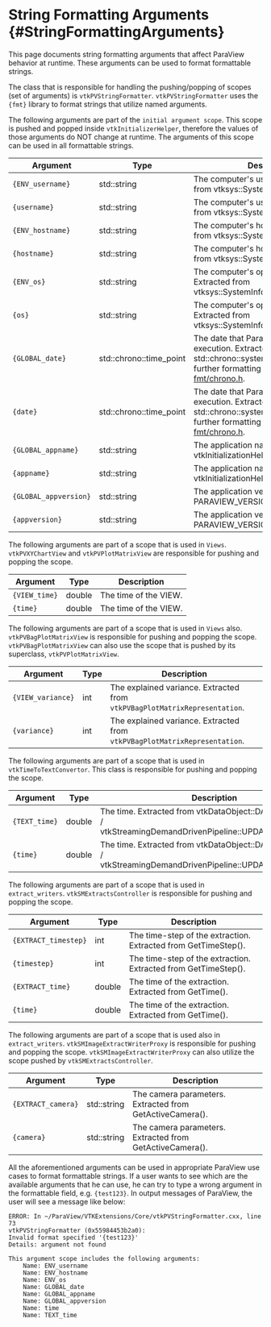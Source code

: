 String Formatting Arguments       {#StringFormattingArguments}
=====================

This page documents string formatting arguments that affect ParaView behavior at
runtime. These arguments can be used to format formattable strings.

The class that is responsible for handling the pushing/popping of scopes (set of arguments) is `vtkPVStringFormatter`.
`vtkPVStringFormatter` uses the `{fmt}` library to format strings that utilize named arguments.

The following arguments are part of the `initial argument scope`. This scope is
pushed and popped inside `vtkInitializerHelper`, therefore the values of those
arguments do NOT change at runtime. The arguments of this scope can be used in all formattable strings.

Argument | Type | Description
---------|------|---------------------------------------------------------
`{ENV_username}` | std::string | The computer's username. Extracted from vtksys::SystemInformation.
`{username}` | std::string | The computer's username. Extracted from vtksys::SystemInformation.
`{ENV_hostname}` | std::string | The computer's hostname. Extracted from vtksys::SystemInformation.
`{hostname}` | std::string | The computer's hostname. Extracted from vtksys::SystemInformation.
`{ENV_os}` | std::string | The computer's operating system. Extracted from vtksys::SystemInformation.
`{os}` | std::string | The computer's operating system. Extracted from vtksys::SystemInformation.
`{GLOBAL_date}` | std::chrono::time_point | The date that ParaView started its execution. Extracted from std::chrono::system_clock::now(). For further formatting options see [fmt/chrono.h](https://gitlab.kitware.com/third-party/fmt/-/blob/master/include/fmt/chrono.h).
`{date}` | std::chrono::time_point | The date that ParaView started its execution. Extracted from std::chrono::system_clock::now(). For further formatting options see [fmt/chrono.h](https://gitlab.kitware.com/third-party/fmt/-/blob/master/include/fmt/chrono.h).
`{GLOBAL_appname}` | std::string | The application name. Extracted from vtkInitializationHelper::ApplicationName.
`{appname}` | std::string | The application name. Extracted from vtkInitializationHelper::ApplicationName.
`{GLOBAL_appversion}` | std::string | The application version. Extracted from PARAVIEW_VERSION_FULL.
`{appversion}` | std::string | The application version. Extracted from PARAVIEW_VERSION_FULL.

The following arguments are part of a scope that is used in `Views`. `vtkPVXYChartView` and `vtkPVPlotMatrixView`
are responsible for pushing and popping the scope.

Argument | Type | Description
---------|------|---------------------------------------------------------
`{VIEW_time}` | double | The time of the VIEW.
`{time}` | double | The time of the VIEW.

The following arguments are part of a scope that is used in `Views` also. `vtkPVBagPlotMatrixView` is responsible
for pushing and popping the scope. `vtkPVBagPlotMatrixView` can also use the scope that is pushed by
its superclass, `vtkPVPlotMatrixView`.

Argument | Type | Description
---------|------|---------------------------------------------------------
`{VIEW_variance}` | int | The explained variance. Extracted from `vtkPVBagPlotMatrixRepresentation`.
`{variance}` | int | The explained variance. Extracted from `vtkPVBagPlotMatrixRepresentation`.

The following arguments are part of a scope that is used in `vtkTimeToTextConvertor`. This class is responsible
for pushing and popping the scope.

Argument | Type | Description
---------|------|---------------------------------------------------------
`{TEXT_time}` | double | The time. Extracted from vtkDataObject::DATA_TIME_STEP() / vtkStreamingDemandDrivenPipeline::UPDATE_TIME_STEP().
`{time}` | double | The time. Extracted from vtkDataObject::DATA_TIME_STEP() / vtkStreamingDemandDrivenPipeline::UPDATE_TIME_STEP().

The following arguments are part of a scope that is used in `extract_writers`. `vtkSMExtractsController` is
responsible for pushing and popping the scope.

Argument | Type | Description
---------|------|---------------------------------------------------------
`{EXTRACT_timestep}` | int | The time-step of the extraction. Extracted from GetTimeStep().
`{timestep}` | int | The time-step of the extraction. Extracted from GetTimeStep().
`{EXTRACT_time}` | double | The time of the extraction. Extracted from GetTime().
`{time}` | double | The time of the extraction. Extracted from GetTime().

The following arguments are part of a scope that is used also in `extract_writers`. `vtkSMImageExtractWriterProxy` is
responsible for pushing and popping the scope. `vtkSMImageExtractWriterProxy` can also utilize the scope pushed by
`vtkSMExtractsController`.

Argument | Type | Description
---------|------|---------------------------------------------------------
`{EXTRACT_camera}` | std::string | The camera parameters. Extracted from GetActiveCamera().
`{camera}` | std::string | The camera parameters. Extracted from GetActiveCamera().

All the aforementioned arguments can be used in appropriate ParaView use cases to format formattable strings.
If a user wants to see which are the available arguments that he can use, he can try to type a wrong argument in the
formattable field, e.g. `{test123}`. In output messages of ParaView, the user will see a message like below:

```
ERROR: In ~/ParaView/VTKExtensions/Core/vtkPVStringFormatter.cxx, line 73
vtkPVStringFormatter (0x55984453b2a0):
Invalid format specified '{test123}'
Details: argument not found

This argument scope includes the following arguments:
    Name: ENV_username
    Name: ENV_hostname
    Name: ENV_os
    Name: GLOBAL_date
    Name: GLOBAL_appname
    Name: GLOBAL_appversion
    Name: time
    Name: TEXT_time
```
